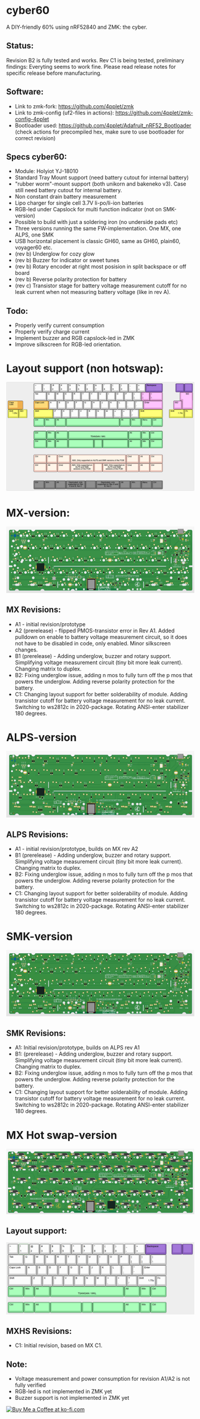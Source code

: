 
# cyber60

A DIY-friendly 60% using nRF52840 and ZMK: the cyber.

## Status:
Revision B2 is fully tested and works. Rev C1 is being tested, preliminary findings: Everyting seems to work fine. Please read release notes for specific release before manufacturing.

## Software:
- Link to zmk-fork: https://github.com/4pplet/zmk
- Link to zmk-config (uf2-files in actions): https://github.com/4pplet/zmk-config-4pplet
- Bootloader used: https://github.com/4pplet/Adafruit_nRF52_Bootloader (check actions for precompiled hex, make sure to use bootloader for correct revision)

## Specs cyber60:
- Module: Holyiot YJ-18010
- Standard Tray Mount support (need battery cutout for internal battery)
- "rubber worm"-mount support (both unikorn and bakeneko v3). Case still need battery cutout for internal battery.
- Non constant drain battery measurement
- Lipo charger for single cell 3.7V li-po/li-ion batteries
- RGB-led under Capslock for multi function indicator (not on SMK-version)
- Possible to build with just a soldering iron (no underside pads etc)
- Three versions running the same FW-implementation. One MX, one ALPS, one SMK
- USB horizontal placement is classic GH60, same as GH60, plain60, voyager60 etc.
- (rev b) Underglow for cozy glow
- (rev b) Buzzer for indicator or sweet tunes
- (rev b) Rotary encoder at right most posision in split backspace or off board
- (rev b) Reverse polarity protection for battery
- (rev c) Transistor stage for battery voltage measurement cutoff for no leak current when not measuring battery voltage (like in rev A).

## Todo:
- Properly verify current consumption
- Properly verify charge current
- Implement buzzer and RGB capslock-led in ZMK
- Improve silkscreen for RGB-led orientation.

# Layout support (non hotswap):
![alt text](./readme-images/layout_support_cyber60_Rev_C.jpg "Layout support")

# MX-version:
![alt text](./readme-images/cyber60-MX_Rev_C1_All.jpg "PCB View - Rev C")

## MX Revisions:
- A1 - initial revision/prototype
- A2 (prerelease) - flipped PMOS-transistor error in Rev A1. Added pulldown on enable to battery voltage measurement circuit, so it does not have to be disabled in code, only enabled. Minor silkscreen changes.
- B1 (prerelease) - Adding underglow, buzzer and rotary support. Simplifying voltage measurement circuit (tiny bit more leak current). Changing matrix to duplex.
- B2: Fixing underglow issue, adding n mos to fully turn off the p mos that powers the underglow. Adding reverse polarity protection for the battery.
- C1: Changing layout support for better solderability of module. Adding transistor cutoff for battery voltage measurement for no leak current. Switching to ws2812c in 2020-package. Rotating ANSI-enter stabilizer 180 degrees.

# ALPS-version
![alt text](./readme-images/cyber60-ALPS_Rev_C1_All.jpg "PCB View - Rev C")

## ALPS Revisions:
- A1 - initial revision/prototype, builds on MX rev A2
- B1 (prerelease) - Adding underglow, buzzer and rotary support. Simplifying voltage measurement circuit (tiny bit more leak current). Changing matrix to duplex.
- B2: Fixing underglow issue, adding n mos to fully turn off the p mos that powers the underglow. Adding reverse polarity protection for the battery.
- C1: Changing layout support for better solderability of module. Adding transistor cutoff for battery voltage measurement for no leak current. Switching to ws2812c in 2020-package. Rotating ANSI-enter stabilizer 180 degrees.

# SMK-version
![alt text](./readme-images/cyber60-SMK_Rev_C1_All.jpg "PCB View - Rev C")

## SMK Revisions:
- A1: Initial revision/prototype, builds on ALPS rev A1
- B1: (prerelease) - Adding underglow, buzzer and rotary support. Simplifying voltage measurement circuit (tiny bit more leak current). Changing matrix to duplex.
- B2: Fixing underglow issue, adding n mos to fully turn off the p mos that powers the underglow. Adding reverse polarity protection for the battery.
- C1: Changing layout support for better solderability of module. Adding transistor cutoff for battery voltage measurement for no leak current. Switching to ws2812c in 2020-package. Rotating ANSI-enter stabilizer 180 degrees.

# MX Hot swap-version
![alt text](./readme-images/cyber60-MXHS_Rev_C1_All.jpg "PCB View - Rev C")

## Layout support:
![alt text](./readme-images/layout_support_cyber60HS_Rev_C.jpg "Layout support")

## MXHS Revisions:
- C1: Initial revision, based on MX C1.

## Note:
- Voltage measurement and power consumption for revision A1/A2 is not fully verified
- RGB-led is not implemented in ZMK yet
- Buzzer support is not implemented in ZMK yet

<a href='https://ko-fi.com/4pplet' target='_blank'><img height='35' style='border:0px;height:46px;' src='https://az743702.vo.msecnd.net/cdn/kofi3.png?v=0' border='0' alt='Buy Me a Coffee at ko-fi.com' />
